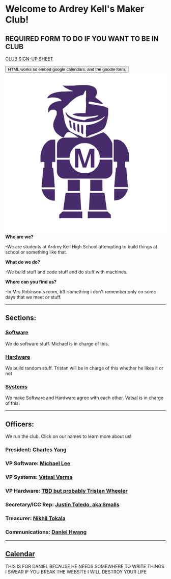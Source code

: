 # Welcome to Ardrey Kell's Maker Club!

## REQUIRED FORM TO DO IF YOU WANT TO BE IN CLUB
[CLUB SIGN-UP SHEET](https://goo.gl/forms/OLAcnNZqATJGFplv2 "please fill this out honestly")

<button class="button-save large">HTML works so embed google calendars. and the goodle form.</button>
![logo](/logo.jpg "you can do pictures too")
**Who are we?**

-We are students at Ardrey Kell High School attempting to build things at school or something like that.

**What do we do?**

-We build stuff and code stuff and do stuff with machines.

**Where can you find us?**

-In Mrs.Robinson's room, b3-something i don't remember only on some days that we meet or stuff.

---

## Sections:
### [Software](/Software "codes and programmes!")
We do software stuff. Michael is in charge of this.
### [Hardware](/Hardware "building things!")
We build random stuff. Tristan will be in charge of this whether he likes it or not
### [Systems](/Systems "tbh i still have no idea what they do!")
We make Software and Hardware agree with each other. Vatsal is in charge of this. 

---

## Officers:
We run the club. Click on our names to learn more about us!
### President: [Charles Yang](/bio/chy.md "if you're reading this, hi!")
### VP Software: [Michael Lee](/bio/mil.md "in charge of maintaining this site")
### VP Systems: [Vatsal Varma](/bio/vav.md "made a chess robot. nuf said.")
### VP Hardware: [TBD but probably Tristan Wheeler](/bio/placeholder.md "still hasn't responded to my emails....")
### Secretary/ICC Rep: [Justin Toledo, aka Smalls](/bio/jut.md "idk what to write here but he plays the tuba")
### Treasurer: [Nikhil Tokala](bio/nit.md "he's ok at math so he's doing finances")
### Communications: [Daniel Hwang](/bio/dah.md "he talks. a LOT.")

---

## [Calendar](/calendar.md "MICHAEL CHANGE THIS INTO AN EMBEDDED CALLENDAR AND MOVE IT UP")
THIS IS FOR DANIEL BECAUSE HE NEEDS SOMEWHERE TO WRITE THINGS I SWEAR IF YOU BREAK THE WEBSITE I WILL DESTROY YOUR LIFE
